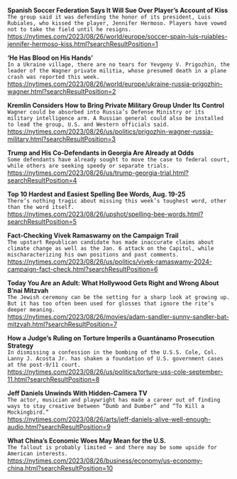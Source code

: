 **Spanish Soccer Federation Says It Will Sue Over Player’s Account of Kiss**\
`The group said it was defending the honor of its president, Luis Rubiales, who kissed the player, Jennifer Hermoso. Players have vowed not to take the field until he resigns.`\
https://nytimes.com/2023/08/26/world/europe/soccer-spain-luis-ruiables-jennifer-hermoso-kiss.html?searchResultPosition=1

**‘He Has Blood on His Hands’**\
`In a Ukraine village, there are no tears for Yevgeny V. Prigozhin, the leader of the Wagner private militia, whose presumed death in a plane crash was reported this week.`\
https://nytimes.com/2023/08/26/world/europe/ukraine-russia-prigozhin-wagner.html?searchResultPosition=2

**Kremlin Considers How to Bring Private Military Group Under Its Control**\
`Wagner could be absorbed into Russia’s Defense Ministry or its military intelligence arm. A Russian general could also be installed to lead the group, U.S. and Western officials said.`\
https://nytimes.com/2023/08/26/us/politics/prigozhin-wagner-russia-military.html?searchResultPosition=3

**Trump and His Co-Defendants in Georgia Are Already at Odds**\
`Some defendants have already sought to move the case to federal court, while others are seeking speedy or separate trials.`\
https://nytimes.com/2023/08/26/us/trump-georgia-trial.html?searchResultPosition=4

**Top 10 Hardest and Easiest Spelling Bee Words, Aug. 19-25**\
`There’s nothing tragic about missing this week’s toughest word, other than the word itself.`\
https://nytimes.com/2023/08/26/upshot/spelling-bee-words.html?searchResultPosition=5

**Fact-Checking Vivek Ramaswamy on the Campaign Trail**\
`The upstart Republican candidate has made inaccurate claims about climate change as well as the Jan. 6 attack on the Capitol, while mischaracterizing his own positions and past comments.`\
https://nytimes.com/2023/08/26/us/politics/vivek-ramaswamy-2024-campaign-fact-check.html?searchResultPosition=6

**Today You Are an Adult: What Hollywood Gets Right and Wrong About B’nai Mitzvah**\
`The Jewish ceremony can be the setting for a sharp look at growing up. But it has too often been used for glosses that ignore the rite’s deeper meaning.`\
https://nytimes.com/2023/08/26/movies/adam-sandler-sunny-sandler-bat-mitzvah.html?searchResultPosition=7

**How a Judge’s Ruling on Torture Imperils a Guantánamo Prosecution Strategy**\
`In dismissing a confession in the bombing of the U.S.S. Cole, Col. Lanny J. Acosta Jr. has shaken a foundation of U.S. government cases at the post-9/11 court.`\
https://nytimes.com/2023/08/26/us/politics/torture-uss-cole-september-11.html?searchResultPosition=8

**Jeff Daniels Unwinds With Hidden-Camera TV**\
`The actor, musician and playwright has made a career out of finding ways to stay creative between “Dumb and Dumber” and “To Kill a Mockingbird.”`\
https://nytimes.com/2023/08/26/arts/jeff-daniels-alive-well-enough-audio.html?searchResultPosition=9

**What China’s Economic Woes May Mean for the U.S.**\
`The fallout is probably limited — and there may be some upside for American interests.`\
https://nytimes.com/2023/08/26/business/economy/us-economy-china.html?searchResultPosition=10

